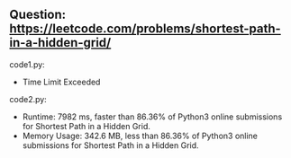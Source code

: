 ## Question: https://leetcode.com/problems/shortest-path-in-a-hidden-grid/

code1.py:
* Time Limit Exceeded

code2.py:
* Runtime: 7982 ms, faster than 86.36% of Python3 online submissions for Shortest Path in a Hidden Grid.
* Memory Usage: 342.6 MB, less than 86.36% of Python3 online submissions for Shortest Path in a Hidden Grid.